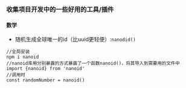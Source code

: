 ### 收集项目开发中的一些好用的工具/插件

#### 数学
- 随机生成全球唯一的id（比uuid更轻便）:`nanodid()`
```
//全局安装 
npm i nanoid
//nanoid库用分别暴露的方式暴露了一个函数nanoid()，将其导入到需要用的文件中
import {nanoid} from 'nanoid'
//调用时
const randomNumber = nanoid()
```